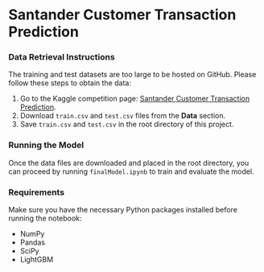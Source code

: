 # Santander Customer Transaction Prediction

### Data Retrieval Instructions

The training and test datasets are too large to be hosted on GitHub. Please follow these steps to obtain the data:

1. Go to the Kaggle competition page: [Santander Customer Transaction Prediction](https://www.kaggle.com/competitions/santander-customer-transaction-prediction/data).
2. Download `train.csv` and `test.csv` files from the **Data** section.
3. Save `train.csv` and `test.csv` in the root directory of this project.

### Running the Model

Once the data files are downloaded and placed in the root directory, you can proceed by running `finalModel.ipynb` to train and evaluate the model.

### Requirements

Make sure you have the necessary Python packages installed before running the notebook:
- NumPy
- Pandas
- SciPy
- LightGBM

